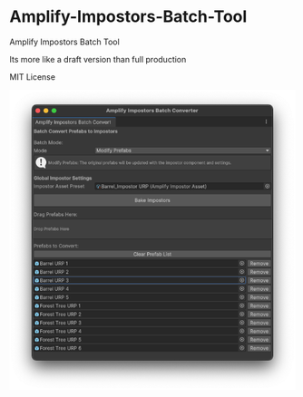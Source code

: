 # Amplify-Impostors-Batch-Tool
Amplify Impostors Batch Tool

Its more like a draft version than full production

MIT License

![Amplify Impostors Batch Tool Screenshot](https://github.com/larssteenhoff/Amplify-Impostors-Batch-Tool/blob/main/screenshot.png?raw=true)
